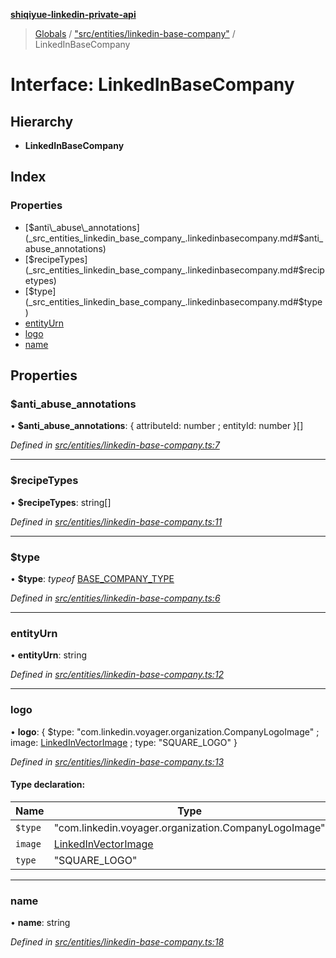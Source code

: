 **[shiqiyue-linkedin-private-api](../README.md)**

> [Globals](../globals.md) / ["src/entities/linkedin-base-company"](../modules/_src_entities_linkedin_base_company_.md) / LinkedInBaseCompany

# Interface: LinkedInBaseCompany

## Hierarchy

* **LinkedInBaseCompany**

## Index

### Properties

* [$anti\_abuse\_annotations](_src_entities_linkedin_base_company_.linkedinbasecompany.md#$anti_abuse_annotations)
* [$recipeTypes](_src_entities_linkedin_base_company_.linkedinbasecompany.md#$recipetypes)
* [$type](_src_entities_linkedin_base_company_.linkedinbasecompany.md#$type)
* [entityUrn](_src_entities_linkedin_base_company_.linkedinbasecompany.md#entityurn)
* [logo](_src_entities_linkedin_base_company_.linkedinbasecompany.md#logo)
* [name](_src_entities_linkedin_base_company_.linkedinbasecompany.md#name)

## Properties

### $anti\_abuse\_annotations

•  **$anti\_abuse\_annotations**: { attributeId: number ; entityId: number  }[]

*Defined in [src/entities/linkedin-base-company.ts:7](https://github.com/eilonmore/linkedin-private-api/blob/20fd7f3/src/entities/linkedin-base-company.ts#L7)*

___

### $recipeTypes

•  **$recipeTypes**: string[]

*Defined in [src/entities/linkedin-base-company.ts:11](https://github.com/eilonmore/linkedin-private-api/blob/20fd7f3/src/entities/linkedin-base-company.ts#L11)*

___

### $type

•  **$type**: *typeof* [BASE\_COMPANY\_TYPE](../modules/_src_entities_linkedin_base_company_.md#base_company_type)

*Defined in [src/entities/linkedin-base-company.ts:6](https://github.com/eilonmore/linkedin-private-api/blob/20fd7f3/src/entities/linkedin-base-company.ts#L6)*

___

### entityUrn

•  **entityUrn**: string

*Defined in [src/entities/linkedin-base-company.ts:12](https://github.com/eilonmore/linkedin-private-api/blob/20fd7f3/src/entities/linkedin-base-company.ts#L12)*

___

### logo

•  **logo**: { $type: \"com.linkedin.voyager.organization.CompanyLogoImage\" ; image: [LinkedInVectorImage](_src_entities_linkedin_vector_image_entity_.linkedinvectorimage.md) ; type: \"SQUARE\_LOGO\"  }

*Defined in [src/entities/linkedin-base-company.ts:13](https://github.com/eilonmore/linkedin-private-api/blob/20fd7f3/src/entities/linkedin-base-company.ts#L13)*

#### Type declaration:

Name | Type |
------ | ------ |
`$type` | \"com.linkedin.voyager.organization.CompanyLogoImage\" |
`image` | [LinkedInVectorImage](_src_entities_linkedin_vector_image_entity_.linkedinvectorimage.md) |
`type` | \"SQUARE\_LOGO\" |

___

### name

•  **name**: string

*Defined in [src/entities/linkedin-base-company.ts:18](https://github.com/eilonmore/linkedin-private-api/blob/20fd7f3/src/entities/linkedin-base-company.ts#L18)*
